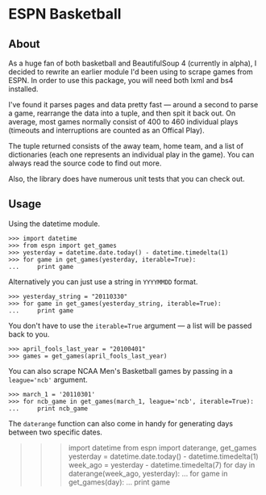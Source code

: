 ESPN Basketball
===============


About
-----

As a huge fan of both basketball and BeautifulSoup 4 (currently in alpha), I
decided to rewrite an earlier module I'd been using to scrape games from ESPN.
In order to use this package, you will need both lxml and bs4 installed.

I've found it parses pages and data pretty fast &mdash; around a second to
parse a game, rearrange the data into a tuple, and then spit it back out. On
average, most games normally consist of 400 to 460 individual plays (timeouts
and interruptions are counted as an Offical Play).

The tuple returned consists of the away team, home team, and a list of
dictionaries (each one represents an individual play in the game). You can
always read the source code to find out more.

Also, the library does have numerous unit tests that you can check out.


Usage
-----

Using the datetime module.

    >>> import datetime
    >>> from espn import get_games
    >>> yesterday = datetime.date.today() - datetime.timedelta(1)
    >>> for game in get_games(yesterday, iterable=True):
    ...     print game

Alternatively you can just use a string in `YYYYMMDD` format.

    >>> yesterday_string = "20110330"
    >>> for game in get_games(yesterday_string, iterable=True):
    ...     print game

You don't have to use the `iterable=True` argument &mdash; a list will be passed
back to you.

    >>> april_fools_last_year = "20100401"
    >>> games = get_games(april_fools_last_year)

You can also scrape NCAA Men's Basketball games by passing in a
`league='ncb'` argument.

    >>> march_1 = '20110301'
    >>> for ncb_game in get_games(march_1, league='ncb', iterable=True):
    ...     print ncb_game

The `daterange` function can also come in handy for generating days between two
specific dates.

>>> import datetime
>>> from espn import daterange, get_games
>>> yesterday = datetime.date.today() - datetime.timedelta(1)
>>> week_ago = yesterday - datetime.timedelta(7)
>>> for day in daterange(week_ago, yesterday):
...     for game in get_games(day):
...         print game
